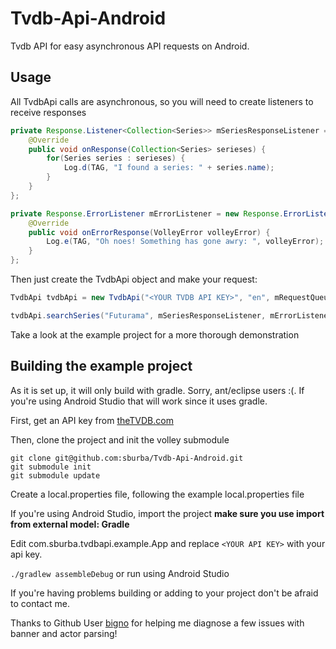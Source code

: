 Tvdb-Api-Android
================

Tvdb API for easy asynchronous API requests on Android.

## Usage
All TvdbApi calls are asynchronous, so you will need to create listeners to receive responses

```java
private Response.Listener<Collection<Series>> mSeriesResponseListener = new Response.Listener<Collection<Series>>() {
    @Override
    public void onResponse(Collection<Series> serieses) {
        for(Series series : serieses) {
            Log.d(TAG, "I found a series: " + series.name); 
        }
    }
};

private Response.ErrorListener mErrorListener = new Response.ErrorListener() {
    @Override
    public void onErrorResponse(VolleyError volleyError) {
        Log.e(TAG, "Oh noes! Something has gone awry: ", volleyError);
    }
};
```

Then just create the TvdbApi object and make your request:

```java
TvdbApi tvdbApi = new TvdbApi("<YOUR TVDB API KEY>", "en", mRequestQueue);

tvdbApi.searchSeries("Futurama", mSeriesResponseListener, mErrorListener);
```

Take a look at the example project for a more thorough demonstration

## Building the example project
As it is set up, it will only build with gradle. Sorry, ant/eclipse users :(. If you're using Android Studio that will work since it uses gradle.

First, get an API key from [theTVDB.com](http://thetvdb.com)

Then, clone the project and init the volley submodule

```shell
git clone git@github.com:sburba/Tvdb-Api-Android.git
git submodule init
git submodule update
```
Create a local.properties file, following the example local.properties file

If you're using Android Studio, import the project **make sure you use import from external model: Gradle**

Edit com.sburba.tvdbapi.example.App and replace `<YOUR API KEY>` with your api key.

`./gradlew assembleDebug` or run using Android Studio

If you're having problems building or adding to your project don't be afraid to contact me.

Thanks to Github User [bigno](https://github.com/bigno) for helping me diagnose a few issues with banner and actor parsing!
